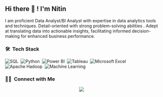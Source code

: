 ## Hi there 👋 ! I'm Nitin 
I am proficient Data Analyst/BI Analyst with expertise in data analytics tools and techniques. 
Detail-oriented with strong problem-solving abilities .
Adept at translating data into actionable insights, facilitating informed decision-making for enhanced business performance.

### 🛠 &nbsp;Tech Stack

![SQL](https://img.shields.io/badge/-SQL-05122A?style=flat&logo=postgresql)&nbsp;
![Python](https://img.shields.io/badge/-Python-05122A?style=flat&logo=python)&nbsp;
![Power BI](https://img.shields.io/badge/-Power%20BI-05122A?style=flat&logo=power-bi&logoColor=F2C811)&nbsp;
![Tableau](https://img.shields.io/badge/-Tableau-05122A?style=flat&logo=tableau)&nbsp;
![Microsoft Excel](https://img.shields.io/badge/-Microsoft%20Excel-05122A?style=flat&logo=microsoft-excel&logoColor=217346)&nbsp;
![Apache Hadoop](https://img.shields.io/badge/-Apache%20Hadoop-05122A?style=flat&logo=apache-hadoop&logoColor=66CCFF)&nbsp;
![Machine Learning](https://img.shields.io/badge/-Machine%20Learning-05122A?style=flat&logo=tensorflow)&nbsp;

### 🤝🏻 &nbsp;Connect with Me
<p align="center">
<a href="https://linkedin.com/in/nitinbajaj2104"><img src="https://img.shields.io/badge/-Nitin%20Bajaj-0077B5?style=flat&logo=Linkedin&logoColor=white"/></a>
</p>

